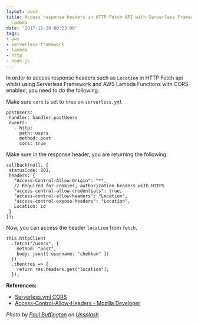 ```yaml
---
layout: post
title: Access response headers in HTTP Fetch API with Serverless Framework and AWS
  Lambda
date: '2017-11-30 00:23:00'
tags:
- aws
- serverless-framework
- lambda
- http
- node-js
---
```


In order to access response headers such as `Location` in HTTP Fetch api whilst using Serverless Framework and AWS Lambda Functions with CORS enabled, you need to do the following.

Make sure `cors` is set to `true` on `serverless.yml`

    postUsers:
     handler: handler.postUsers
     events:
       - http:
         path: users
         method: post
         cors: true

Make sure in the response header, you are returning the following:

    callback(null, {
     statusCode: 201,
     headers: {
       "Access-Control-Allow-Origin": "*",
       // Required for cookies, authorization headers with HTTPS
       "access-control-allow-credentials": true,
       "access-control-allow-headers": "Location",
       "access-control-expose-headers": "Location",
       Location: id
     }
    });

Now, you can access the header `location` from `fetch`.

    this.httpClient
      .fetch("/users", {
        method: "post",
        body: json({ username: "chekkan" })
      })
      .then(res => {
        return res.headers.get("location");
      });

**References:**

- [Serverless.yml CORS](https://serverless.com/framework/docs/providers/aws/events/apigateway#enabling-cors)
- [Access-Control-Allow-Headers - Mozilla Developer](https://developer.mozilla.org/en-US/docs/Web/HTTP/Headers/Access-Control-Allow-Headers)

_Photo by [Paul Buffington](https://unsplash.com/photos/Lwe2hbm5XKk?utmsource=unsplash&utmmedium=referral&utmcontent=creditCopyText) on [Unsplash](https://unsplash.com/?utmsource=unsplash&utmmedium=referral&utmcontent=creditCopyText)_


